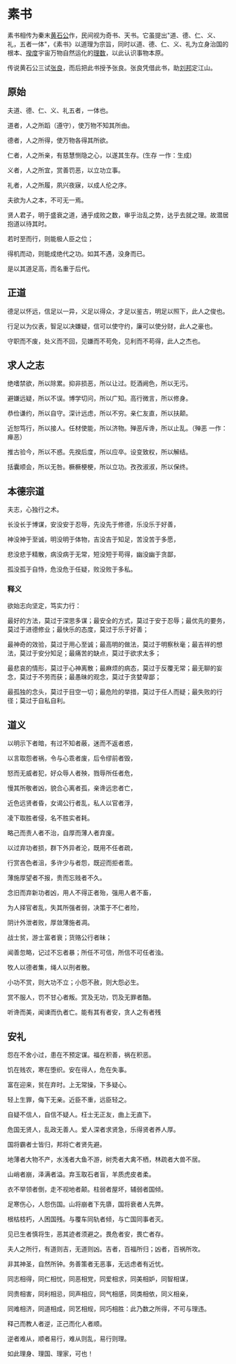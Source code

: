 # 素书

素书相传为秦末[黄石公](https://baike.baidu.com/item/黄石公/857550)作，民间视为奇书、天书。它虽提出"道、德、仁、义、礼，五者一体"，《素书》以道理为宗旨，同时以道、德、仁、义、礼为立身治国的根本、[揆度](https://baike.baidu.com/item/揆度/10920418)宇宙万物自然运化的[理数](https://baike.baidu.com/item/理数/10660166)，以此认识事物本原。

传说黄石公三试[张良](https://baike.baidu.com/item/张良/6658)，而后把此书授予张良。张良凭借此书，助[刘邦](https://baike.baidu.com/item/刘邦)定江山。

## 原始

夫道、德、仁、义、礼五者，一体也。

道者，人之所蹈（遵守），使万物不知其所由。

德者，人之所得，使万物各得其所欲。

仁者，人之所亲，有慈慧恻隐之心，以遂其生存。(生存 一作：生成)

义者，人之所宜，赏善罚恶，以立功立事。

礼者，人之所履，夙兴夜寐，以成人伦之序。

夫欲为人之本，不可无一焉。

贤人君子，明于盛衰之道，通乎成败之数，审乎治乱之势，达乎去就之理。故潜居抱道以待其时。

若时至而行，则能极人臣之位；

得机而动，则能成绝代之功。如其不遇，没身而已。

是以其道足高，而名重于后代。

## 正道

德足以怀远，信足以一异，义足以得众，才足以鉴古，明足以照下，此人之俊也。

行足以为仪表，智足以决嫌疑，信可以使守约，廉可以使分财，此人之豪也。

守职而不废，处义而不回，见嫌而不苟免，见利而不苟得，此人之杰也。

## 求人之志

绝嗜禁欲，所以除累。抑非损恶，所以让过。贬酒阙色，所以无污。

避嫌远疑，所以不误。博学切问，所以广知。高行微言，所以修身。

恭俭谦约，所以自守。深计远虑，所以不穷。亲仁友直，所以扶颠。

近恕笃行，所以接人。任材使能，所以济物。殚恶斥谗，所以止乱。（殚恶 一作：瘅恶）

推古验今，所以不惑。先揆后度，所以应卒。设变致权，所以解结。

括囊顺会，所以无咎。橛橛梗梗，所以立功。孜孜淑淑，所以保终。

## 本德宗道

夫志，心独行之术。

长没长于博谋，安没安于忍辱，先没先于修德，乐没乐于好善，

神没神于至诚，明没明于体物，吉没吉于知足，苦没苦于多愿，

悲没悲于精散，病没病于无常，短没短于苟得，幽没幽于贪鄙，

孤没孤于自恃，危没危于任疑，败没败于多私。

### 释义

欲始志向坚定，笃实力行：

最好的方法，莫过于深思多谋；最安全的方式，莫过于安于忍辱；最优先的要务，莫过于进德修业；最快乐的态度，莫过于乐于好善；

最神奇的效验，莫过于用心至诚；最高明的做法，莫过于明察秋毫；最吉祥的想法，莫过于安分知足；最痛苦的缺点，莫过于欲求太多；

最悲哀的情形，莫过于心神离散；最麻烦的病态，莫过于反覆无常；最无聊的妄念，莫过于不劳而获；最愚昧的观念，莫过于贪婪卑鄙；

最孤独的念头，莫过于目空一切；最危险的举措，莫过于任人而疑；最失败的行径；莫过于自私自利。

## 道义

以明示下者暗，有过不知者蔽，迷而不返者惑，

以言取怨者祸，令与心乖者废，后令缪前者毁，

怒而无威者犯，好众辱人者殃，戮辱所任者危，

慢其所敬者凶，貌合心离者孤，亲谗远忠者亡，

近色远贤者昏，女谒公行者乱，私人以官者浮，

凌下取胜者侵，名不胜实者耗。

略己而责人者不治，自厚而薄人者弃废。

以过弃功者损，群下外异者沦，既用不任者疏，

行赏吝色者沮，多许少与者怨，既迎而拒者乖。

薄施厚望者不报，贵而忘贱者不久。

念旧而弃新功者凶，用人不得正者殆，强用人者不畜，

为人择官者乱，失其所强者弱，决策于不仁者险，

阴计外泄者败，厚敛薄施者凋。

战士贫，游士富者衰；货赂公行者昧；

闻善忽略，记过不忘者暴；所任不可信，所信不可任者浊。

牧人以德者集，绳人以刑者散。

小功不赏，则大功不立；小怨不赦，则大怨必生。

赏不服人，罚不甘心者叛。赏及无功，罚及无罪者酷。

听谗而美，闻谏而仇者亡。能有其有者安，贪人之有者残

## 安礼

怨在不舍小过，患在不预定谋。福在积善，祸在积恶。

饥在贱农，寒在堕织。安在得人，危在失事。

富在迎来，贫在弃时。上无常操，下多疑心。

轻上生罪，侮下无亲。近臣不重，远臣轻之。

自疑不信人，自信不疑人。枉士无正友，曲上无直下。

危国无贤人，乱政无善人。爱人深者求贤急，乐得贤者养人厚。

国将霸者士皆归，邦将亡者贤先避。

地薄者大物不产，水浅者大鱼不游，树秃者大禽不栖，林疏者大兽不居。

山峭者崩，泽满者溢。弃玉取石者盲，羊质虎皮者柔。

衣不举领者倒，走不视地者颠。柱弱者屋坏，辅弱者国倾。

足寒伤心，人怨伤国。山将崩者下先隳，国将衰者人先弊。

根枯枝朽，人困国残。与覆车同轨者倾，与亡国同事者灭。

见已生者慎将生，恶其迹者须避之。畏危者安，畏亡者存。

夫人之所行，有道则吉，无道则凶。吉者，百福所归；凶者，百祸所攻。

非其神圣，自然所钟。务善策者无恶事，无远虑者有近忧。

同志相得，同仁相忧，同恶相党，同爱相求，同美相妒，同智相谋，

同贵相害，同利相忌，同声相应，同气相感，同类相依，同义相亲，

同难相济，同道相成，同艺相规，同巧相胜：此乃数之所得，不可与理违。

释己而教人者逆，正己而化人者顺。

逆者难从，顺者易行，难从则乱，易行则理。

如此理身、理国、理家，可也！